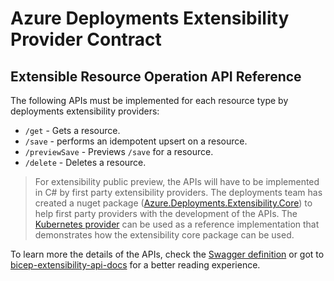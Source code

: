 # Azure Deployments Extensibility Provider Contract

## Extensible Resource Operation API Reference

The following APIs must be implemented for each resource type by deployments extensibility providers:

- `/get` - Gets a resource.
- `/save` - performs an idempotent upsert on a resource.
- `/previewSave` - Previews `/save` for a resource.
- `/delete` - Deletes a resource.

> For extensibility public preview, the APIs will have to be implemented in C# by first party extensibility providers. The deployments team has created a nuget package ([Azure.Deployments.Extensibility.Core](https://www.nuget.org/packages/Azure.Deployments.Extensibility.Core)) to help first party providers with the development of the APIs. The [Kubernetes provider](../src/Azure.Deployments.Extensibility.Providers.Kubernetes/) can be used as a reference implementation that demonstrates how the extensibility core package can be used.

To learn more the details of the APIs, check the [Swagger definition](extensibility-provider.api.json) or got to [bicep-extensibility-api-docs](https://bicep-extensibility-dev-host.azurewebsites.net/api-docs/index.html) for a better reading experience.
